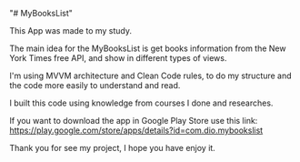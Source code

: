 "# MyBooksList" 

This App was made to my study.

The main idea for the MyBooksList is get books information from the New York Times free API, and show in different types of views.

I'm using MVVM architecture and Clean Code rules, to do my structure and the code more easily to understand and read.

I built this code using knowledge from courses I done and researches.

If you want to download the app in Google Play Store use this link: https://play.google.com/store/apps/details?id=com.dio.mybookslist

Thank you for see my project, I hope you have enjoy it.
